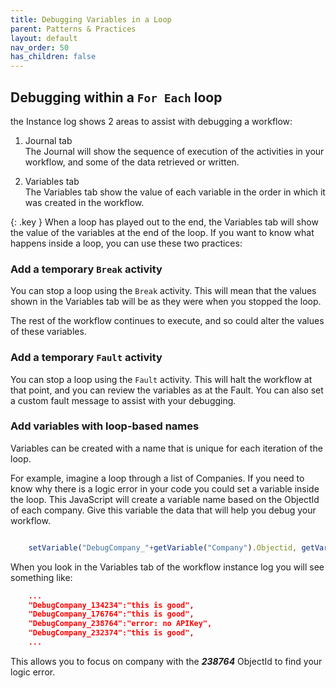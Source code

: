 ```yaml
---
title: Debugging Variables in a Loop
parent: Patterns & Practices
layout: default
nav_order: 50
has_children: false
---
```


## Debugging within a `For Each`  loop

the Instance log shows 2 areas to assist with debugging a workflow:
1. Journal tab  
   The Journal will show the sequence of execution of the activities in your workflow, and some of the data retrieved or written.  

2. Variables tab  
  The Variables tab show the value of each variable in the order in which it was created in the workflow.

{: .key }
When a loop has played out to the end, the Variables tab will show the value of the variables at the end of the loop.  If you want to know what happens inside a loop, you can use these two practices:

### Add a temporary `Break` activity

You can stop a loop using the `Break` activity.  This will mean that the values shown in the Variables tab will be as they were when you stopped the loop.

The rest of the workflow continues to execute, and so could alter the values of these variables.

### Add a temporary `Fault` activity

You can stop a loop using the `Fault` activity.  This will halt the workflow at that point, and you can review the variables as at the Fault.  You can also set a custom fault message to assist with your debugging.  

### Add variables with loop-based names

Variables can be created with a name that is unique for each iteration of the loop.  

For example, imagine a loop through a list of Companies.  If you need to know why there is a logic error in your code you could set a variable inside the loop.  This JavaScript will create a variable name based on the ObjectId of each company.  Give this variable the data that will help you debug your workflow.

```js

    setVariable("DebugCompany_"+getVariable("Company").Objectid, getVariable("theDebugVariable"))
```

When you look in the Variables tab of the workflow instance log you will see something like:

```json
    ...
    "DebugCompany_134234":"this is good",
    "DebugCompany_176764":"this is good",
    "DebugCompany_238764":"error: no APIKey",
    "DebugCompany_232374":"this is good",
    ...    
``` 

This allows you to focus on company with the ***238764*** ObjectId to find your logic error.

